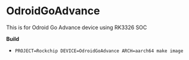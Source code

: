 # OdroidGoAdvance

This is for Odroid Go Advance device using RK3326 SOC

**Build**

* `PROJECT=Rockchip DEVICE=OdroidGoAdvance ARCH=aarch64 make image`
